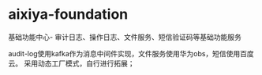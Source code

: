 # aixiya-foundation
基础功能中心- 审计日志、操作日志、文件服务、短信验证码等基础功能服务

audit-log使用kafka作为消息中间件实现，文件服务使用华为obs，短信使用百度云。 采用动态工厂模式，自行进行拓展；
